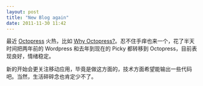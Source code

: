 ```yaml
---
layout: post
title: "New Blog again"
date: 2011-11-30 11:42
---
```


最近 [Octopress][1] 火热，比如 [Why Octopress?][2]。忍不住手痒也来一个，花了半天时间把两年前的 Wordpress 和去年到现在的 Picky 都转移到 Octopress，目前表现良好，情绪稳定。

新的开始会更关注移动应用，毕竟是做这方面的，技术方面希望能输出一些代码吧。当然，生活碎碎念也肯定少不了。

[1]: http://octopress.org
[2]: http://blog.xdite.net/posts/2011/10/07/what-is-octopress/

